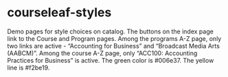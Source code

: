 # courseleaf-styles
Demo pages for style choices on catalog.
The buttons on the index page link to the Course and Program pages.
Among the programs A-Z page, only two links are active - “Accounting for Business” and “Broadcast Media Arts (AABCM)”.
Among the course A-Z page, only “ACC100: Accounting Practices for Business” is active.
The green color is #006e37. The yellow line is #f2be19.
